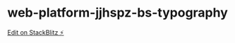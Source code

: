 # web-platform-jjhspz-bs-typography

[Edit on StackBlitz ⚡️](https://stackblitz.com/edit/web-platform-jjhspz)